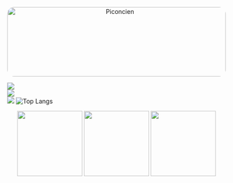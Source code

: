 
<p align="center">
  <img src="https://github.com/entlv/learning-journey/blob/main/piconcien.png?raw=true"
       alt="Piconcien"
       style="width: 100%; height: auto; max-height: 160px; border-radius: 16px; object-fit: cover;" />
</p>

![](https://github-readme-stats.vercel.app/api?username=entlv&theme=transparent&hide_border=false&include_all_commits=true&count_private=false)<br/>
![](https://nirzak-streak-stats.vercel.app/?user=entlv&theme=transparent&hide_border=false)<br/>
![](https://github-readme-stats.vercel.app/api/top-langs/?username=entlv&theme=transparent&hide_border=false&include_all_commits=true&count_private=false&layout=compact)
![Top Langs](https://github-readme-stats.vercel.app/api/top-langs/?username=entlv&layout=donut-vertical)
<!-- Proudly created with GPRM ( https://gprm.itsvg.in ) -->
<p align="center">
  <img src="https://github-readme-stats.vercel.app/api?username=masterjudah&show_icons=true&theme=transparent" height="150"/>
  <img src="https://github-readme-streak-stats.herokuapp.com/?user=masterjudah&theme=transparent" height="150"/>
  <img src="https://github-readme-stats.vercel.app/api/top-langs/?username=masterjudah&layout=compact&theme=transparent" height="150"/>
</p>